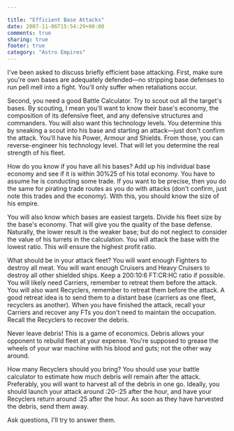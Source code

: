 ```yaml
---

title: "Efficient Base Attacks"
date: 2007-11-06T15:54:29+00:00
comments: true
sharing: true
footer: true
category: "Astro Empires"
---
```


I've been asked to discuss briefly efficient base attacking. First, make sure you're own bases are adequately defended&mdash;no stripping base defenses to run pell mell into a fight. You'll only suffer when retaliations occur.

Second, you need a good Battle Calculator. Try to scout out all the target's bases. By scouting, I mean you'll want to know their base's economy, the composition of its defensive fleet, and any defensive structures and commanders. You will also want this technology levels. You determine this by sneaking a scout into his base and starting an attack&mdash;just don't confirm the attack. You'll have his Power, Armour and Shields. From those, you can reverse-engineer his technology level. That will let you determine the real strength of his fleet.

How do you know if you have all his bases? Add up his individual base economy and see if it is within 30%25 of his total economy. You have to assume he is conducting some trade. If you want to be precise, then you do the same for pirating trade routes as you do with attacks (don't confirm, just note this trades and the economy). With this, you should know the size of his empire.

You will also know which bases are easiest targets. Divide his fleet size by the base's economy. That will give you the quality of the base defense. Naturally, the lower result is the weaker base; but do not neglect to consider the value of his turrets in the calculation. You will attack the base with the lowest ratio. This will ensure the highest profit ratio.

What should be in your attack fleet? You will want enough Fighters to destroy all meat. You will want enough Cruisers and Heavy Cruisers to destroy all other shielded ships. Keep a 200:10:6 FT:CR:HC ratio if possible. You will likely need Carriers, remember to retreat them before the attack. You will also want Recyclers, remember to retreat them before the attack. A good retreat idea is to send them to a distant base (carriers as one fleet, recyclers as another). When you have finished the attack, recall your Carriers and recover any FTs you don't need to maintain the occupation. Recall the Recyclers to recover the debris.

Never leave debris! This is a game of economics. Debris allows your opponent to rebuild fleet at your expense. You're supposed to grease the wheels of your war machine with his blood and guts; not the other way around.

How many Recyclers should you bring? You should use your battle calculator to estimate how much debris will remain after the attack. Preferably, you will want to harvest all of the debris in one go. Ideally, you should launch your attack around :20-:25 after the hour, and have your Recyclers return around :25 after the hour. As soon as they have harvested the debris, send them away.

Ask questions, I'll try to answer them.
